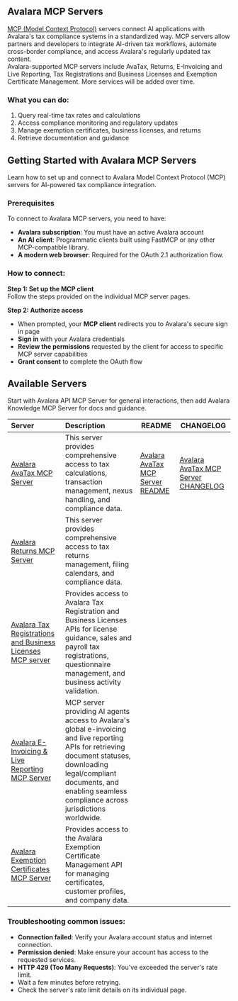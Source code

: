 
## Avalara MCP Servers

[MCP (Model Context Protocol)](https://modelcontextprotocol.io/docs/getting-started/intro)   servers connect AI applications with Avalara's tax compliance systems in a standardized way. MCP servers allow partners and developers to integrate AI-driven tax workflows, automate cross-border compliance, and access Avalara's regularly updated tax content.  
Avalara-supported MCP servers include AvaTax, Returns, E-Invoicing and Live Reporting, Tax Registrations and Business Licenses and Exemption Certificate Management. More services will be added over time.



### What you can do:

1. Query real-time tax rates and calculations
2. Access compliance monitoring and regulatory updates
3. Manage exemption certificates, business licenses, and returns
4. Retrieve documentation and guidance


## Getting Started with Avalara MCP Servers

Learn how to set up and connect to Avalara Model Context Protocol (MCP) servers for AI-powered tax compliance integration.

### Prerequisites

To connect to Avalara MCP servers, you need to have:
* **Avalara subscription**: You must have an active Avalara account
* **An AI client**: Programmatic clients built using FastMCP or any other MCP-compatible library.
* **A modern web browser**: Required for the OAuth 2.1 authorization flow.



### How to connect:

**Step 1: Set up the MCP client**  
Follow the steps provided on the individual MCP server pages.

**Step 2: Authorize access**     
* When prompted, your **MCP client** redirects you to Avalara's secure sign in page
* **Sign in** with your Avalara credentials
* **Review the permissions** requested by the client for access to specific MCP server capabilities
* **Grant consent** to complete the OAuth flow  

## Available Servers

Start with Avalara API MCP Server for general interactions, then add Avalara Knowledge MCP Server for docs and guidance.

| Server                                                                                                                   | Description                                                                                                                                                                                                                             | README                                                                                                                     | CHANGELOG| 
|:-------------------------------------------------------------------------------------------------------------------------|:----------------------------------------------------------------------------------------------------------------------------------------------------------------------------------------------------------------------------------------|----------------------------------------------------------------------------------------------------------------------------|----------|
| [Avalara AvaTax MCP Server](https://developer.avalara.com/mcp-servers/avatax/)                                 | This server provides comprehensive access to tax calculations, transaction management, nexus handling, and compliance data.                                                                                                             | [Avalara AvaTax MCP Server README](https://scm.platform.us-west-2.avalara.io/dev-relations/mcp/-/tree/main/servers/avatax) | [Avalara AvaTax MCP Server CHANGELOG](https://scm.platform.us-west-2.avalara.io/dev-relations/mcp/-/tree/main/servers/avatax/CHANGELOG.md) 
| [Avalara Returns MCP Server](https://developer.avalara.com/mcp-servers/managed-returns/)                       | This server provides comprehensive access to tax returns management, filing calendars, and compliance data.                                                                                                                             | 
| [Avalara Tax Registrations and Business Licenses MCP server](https://developer.avalara.com/mcp-servers/business_licensing/)         | Provides access to Avalara Tax Registration and Business Licenses APIs for license guidance, sales and payroll tax registrations, questionnaire management, and business activity validation.|
| [Avalara E-Invoicing & Live Reporting MCP Server](https://developer.avalara.com/mcp-servers/E-Invoicing/)      | MCP server providing AI agents access to Avalara's global e-invoicing and live reporting APIs for retrieving document statuses, downloading legal/compliant documents, and enabling seamless compliance across jurisdictions worldwide. | 
| [Avalara Exemption Certificates MCP Server](https://developer.avalara.com/mcp-servers/exemption-certificates/) | Provides access to the Avalara Exemption Certificate Management API for managing certificates, customer profiles, and company data.                                                                                         |



### Troubleshooting common issues:
* **Connection failed**: Verify your Avalara account status and internet connection.
* **Permission denied**: Make ensure your account has access to the requested services.
* **HTTP 429 (Too Many Requests)**: You've exceeded the server's rate limit.
* Wait a few minutes before retrying.
* Check the server's rate limit details on its individual page.
  


